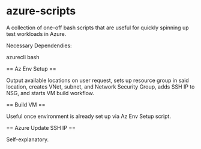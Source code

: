 # azure-scripts

A collection of one-off bash scripts that are useful for quickly spinning up test workloads in Azure.  

Necessary Dependendies:

azurecli
bash

== Az Env Setup ==

Output available locations on user request, sets up resource group in said location, creates VNet, subnet, and Network Security Group, adds SSH IP to NSG, and starts VM build workflow.

== Build VM ==

Useful once environment is already set up via Az Env Setup script.

== Azure Update SSH IP ==

Self-explanatory.
